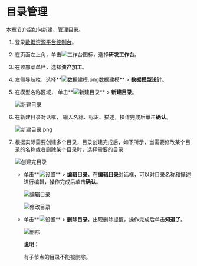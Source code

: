 # 目录管理

本章节介绍如何新建、管理目录。

1.  登录[数据资源平台控制台](https://dataq.console.aliyun.com)。

2.  在页面左上角，单击![工作台](https://static-aliyun-doc.oss-accelerate.aliyuncs.com/assets/img/zh-CN/4682213261/p280916.png)图标，选择**研发工作台**。

3.  在顶部菜单栏，选择**资产加工**。

4.  左侧导航栏，选择**![数据建模.png](https://static-aliyun-doc.oss-accelerate.aliyuncs.com/assets/img/zh-CN/4960303261/p268674.png)数据建模** \> **数据模型设计**。

5.  在模型名称区域， 单击**![新建目录](https://static-aliyun-doc.oss-accelerate.aliyuncs.com/assets/img/zh-CN/0492067061/p190487.png)** \> **新建目录**。

    ![新建目录](https://static-aliyun-doc.oss-accelerate.aliyuncs.com/assets/img/zh-CN/8721043261/p283174.png)

6.  在新建目录对话框， 输入名称、标识、描述，操作完成后单击**确认**。

    ![新建目录.png](https://static-aliyun-doc.oss-accelerate.aliyuncs.com/assets/img/zh-CN/8721043261/p209138.png)

7.  根据实际需要创建多个目录，目录创建完成后，如下所示，当需要修改某个目录的名称或者删除某个目录时，选择需要的目录：

    ![创建完目录](https://static-aliyun-doc.oss-accelerate.aliyuncs.com/assets/img/zh-CN/8721043261/p283176.png)

    -   单击**![设置](https://static-aliyun-doc.oss-accelerate.aliyuncs.com/assets/img/zh-CN/9721043261/p283189.png)** \> **编辑目录**，在**编辑目录**对话框，可以对目录名称和描述进行编辑，操作完成后单击**确认**。

        ![编辑目录](https://static-aliyun-doc.oss-accelerate.aliyuncs.com/assets/img/zh-CN/9721043261/p283182.png)

        ![修改目录](https://static-aliyun-doc.oss-accelerate.aliyuncs.com/assets/img/zh-CN/9721043261/p283191.png)

    -   单击**![设置](https://static-aliyun-doc.oss-accelerate.aliyuncs.com/assets/img/zh-CN/9721043261/p283189.png)** \> **删除目录**，出现删除提醒，操作完成后单击**知道了**。

        ![删除](https://static-aliyun-doc.oss-accelerate.aliyuncs.com/assets/img/zh-CN/8081043261/p283193.png)

        **说明：**

        有子节点的目录不能被删除。


